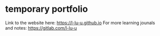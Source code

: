 # temporary portfolio

Link to the website here: <https://l-lu-u.github.io>
For more learning jounals and notes: <https://gitlab.com/l-lu-u> 
